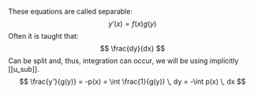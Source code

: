 These equations are called separable:
$$
y'(x) = f(x)g(y)
$$
Often it is taught that:
$$
\frac{dy}{dx} 
$$
Can be split and, thus, integration can occur, we will be using implicitly [[u_sub]].
$$
\frac{y'}{g(y)} = -p(x) = \int \frac{1}{g(y)} \, dy   = -\int p(x) \, dx
$$